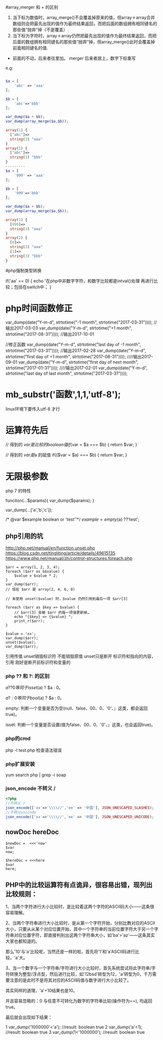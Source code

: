 
#array_merger 和 + 的区别 
1. 当下标为数值时，array_merge()不会覆盖掉原来的值，但array＋array合并数组则会把最先出现的值作为最终结果返回，而把后面的数组拥有相同键名的那些值“抛弃”掉（不是覆盖）. 
2. 当下标为字符时，array＋array仍然把最先出现的值作为最终结果返回，而把后面的数组拥有相同键名的那些值“抛弃”掉，但array_merge()此时会覆盖掉前面相同键名的值. 

+ 前面的不动，后来者往里加。 merger 后来者居上，数字下标重写

e.g:
```php

$a = [
	'abc' => 'aaa'
];

$b = [
	'abc'=>'bbb'
];

var_dump($a + $b);
var_dump(array_merge($a,$b));

array(1) {
  ["abc"]=>
  string(3) "aaa"
}
array(1) {
  ["abc"]=>
  string(3) "bbb"
}
---------
$a = [
	'999' => 'aaa'
];

$b = [
	'999'=>'bbb'
];

var_dump($a + $b);
var_dump(array_merge($a,$b));

array(1) {
  [999]=>
  string(3) "aaa"
}
array(2) {
  [0]=>
  string(3) "aaa"
  [1]=>
  string(3) "bbb"
}

```


#php强制类型转换

if('aa' == 0) {
  echo '在php中非数字字符，和数字比较都是intval()处理 再进行比较；包括在switch中；
}


# php时间函数修正

var_dump(date("Y-m-d", strtotime("-1 month", strtotime("2017-03-31"))));
//输出2017-03-03
var_dump(date("Y-m-d", strtotime("+1 month", strtotime("2017-08-31"))));
//输出2017-10-01

//修正函数
var_dump(date("Y-m-d", strtotime("last day of -1 month", strtotime("2017-03-31"))));
//输出2017-02-28
var_dump(date("Y-m-d", strtotime("first day of +1 month", strtotime("2017-08-31"))));
////输出2017-09-01
var_dump(date("Y-m-d", strtotime("first day of next month", strtotime("2017-01-31"))));
////输出2017-02-01
var_dump(date("Y-m-d", strtotime("last day of last month", strtotime("2017-03-31"))));


# mb_substr('函数',1,1,'utf-8');

linux环境下要传入utf-8 才行


# 运算符先后

// 得到的 $var 是比较的boolean值
if($var = $a === $b) {
  return $var;
}

// 得到的 $var 是$a 的赋值
if(($var = $a) === $b) {
    return $var;
}

# 无限极参数

php 7 的特性

funciton(...$params){
    var_dump($params);
}

var_dump(...['a','b','c']);

/* @var $example boolean or 'test''*/
$example = empty($a) ??'test';

## php引用的坑
http://php.net/manual/en/function.unset.php
https://blog.csdn.net/tingliting/article/details/49615135
https://www.php.net/manual/zh/control-structures.foreach.php  
```
$arr = array(1, 2, 3, 4);
foreach ($arr as &$value) {
    $value = $value * 2;
}
var_dump($arr);
// 现在 $arr 是 array(2, 4, 6, 8)

// 未使用 unset($value) 时，$value 仍然引用到最后一项 $arr[3]

foreach ($arr as $key => $value) {
    // $arr[3] 会被 $arr 的每一项值更新掉…
    echo "{$key} => {$value} ";
    print_r($arr);
}

$value = 'xx';
var_dump($arr);
unset($value);
var_dump($arr);
```

引用传值 unset销毁标识符 不能销毁原值 unset只是断开 标识符和指向的内容，引用 刚好是断开前标识符和变量的


###  php  ?? 和 ?: 的区别


$a ?? 0 等同于 isset($a) ? $a : 0。

$a ?: 0 等同于 bool($a) ? $a : 0。

empty: 判断一个变量是否为空(null、false、00、0、'0'、』这类，都会返回true)。

isset: 判断一个变量是否设置(值为false、00、0、'0'、』这类，也会返回true)。


### php的cmd

php -l test.php  检查语法错误


### php扩展安装 

yum search php | grep -i soap


### json_encode 不转义 /
```php
<?php
//不转义 /
json_encode(['xx'=>'\\\\//','ee' => '中国'], JSON_UNESCAPED_SLASHES);
//不转义unicode
json_encode(['xx'=>'\\\\//','ee' => '中国'], JSON_UNESCAPED_UNICODE);
```

## nowDoc hereDoc

```
$nowDoc =  <<<'now'
$var
now;

$hereDoc = <<<here
$var
here;
```


## PHP中的比较运算符有点诡异，很容易出错，现列出比较规则：

1、当两个字符进行大小比较时，是比较着这两个字符的ASCII码大小——这条很容易理解。

2、当两个字符串进行大小比较时，是从第一个字符开始，分别比教对应的ASCII大小，只要从从某个对应位置开始，其中一个字符串的当前位置字符大于另一个字符串对应位置字符，即直接判别出这两个字符串大小，如'ba'>'az'——这条其实大家也都知道的。

那么'10'与'a'比较呢，当然还是一样的啦，首先将'1'和'a'ASCII码进行比较，'a'大。

3、当一个数字与一个字符串/字符进行大小比较时，首先系统尝试将此字符串/字符转换为整型/浮点型，然后进行比较，如'12bsd'转型为12，'a'转型为0，千万需要注意的是此时不是将其对应的ASCII码值与数字进行大小比较了。

其实同样的道理，'a'+10结果也是10。

并且容易忽略的：0 与任意不可转化为数字的字符串比较(操作符为==), 均返回 true。

最后就会出现如下结果：

1 var_dump('1000000'<'a');    //result: boolean true
2 var_dump('a'<1);            //result: boolean true
3 var_dump(1<'1000000');      //result: boolean true